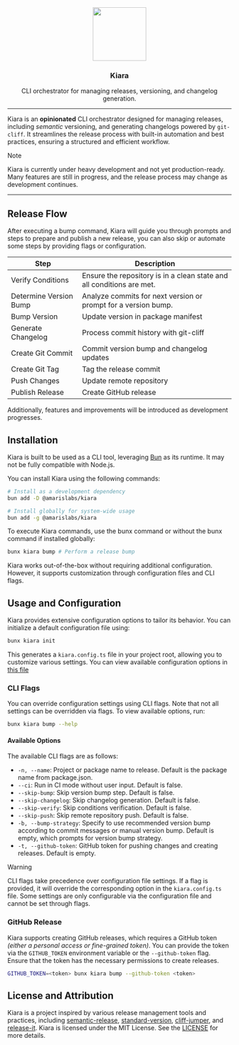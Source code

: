 <div align="center">

<img src="https://avatars.githubusercontent.com/u/193309391?s=200&v=4" align="center" width="120px" height="120px">

<h3>Kiara</h3>
<p>CLI orchestrator for managing releases, versioning, and changelog generation.<p>

</div>

---

Kiara is an **opinionated** CLI orchestrator designed for managing releases, including *semantic* versioning, and generating changelogs powered by `git-cliff`. It streamlines the release process with built-in automation and best practices, ensuring a structured and efficient workflow.

> [!NOTE]
> Kiara is currently under heavy development and not yet production-ready. Many features are still in progress, and the release process may change as development continues.

---

## Release Flow

After executing a bump command, Kiara will guide you through prompts and steps to prepare and publish a new release, you can also skip or automate some steps by providing flags or configuration.

| Step                   | Description                                                           |
| ---------------------- | --------------------------------------------------------------------- |
| Verify Conditions      | Ensure the repository is in a clean state and all conditions are met. |
| Determine Version Bump | Analyze commits for next version or prompt for a version bump.        |
| Bump Version           | Update version in package manifest                                    |
| Generate Changelog     | Process commit history with git-cliff                                 |
| Create Git Commit      | Commit version bump and changelog updates                             |
| Create Git Tag         | Tag the release commit                                                |
| Push Changes           | Update remote repository                                              |
| Publish Release        | Create GitHub release                                                 |

Additionally, features and improvements will be introduced as development progresses.

## Installation

Kiara is built to be used as a CLI tool, leveraging [Bun](https://bun.sh/) as its runtime. It may not be fully compatible with Node.js.

You can install Kiara using the following commands:

```bash
# Install as a development dependency
bun add -D @amarislabs/kiara

# Install globally for system-wide usage
bun add -g @amarislabs/kiara
```

To execute Kiara commands, use the bunx command or without the bunx command if installed globally:

```bash
bunx kiara bump # Perform a release bump
```

Kiara works out-of-the-box without requiring additional configuration. However, it supports customization through configuration files and CLI flags.

## Usage and Configuration

Kiara provides extensive configuration options to tailor its behavior. You can initialize a default configuration file using:

```bash
bunx kiara init
```

This generates a `kiara.config.ts` file in your project root, allowing you to customize various settings. You can view available configuration options in [this file](https://github.com/amarislabs/kiara/blob/master/src/kiara.d.ts)

### CLI Flags

You can override configuration settings using CLI flags. Note that not all settings can be overridden via flags. To view available options, run:

```bash
bunx kiara bump --help
```

#### Available Options

The available CLI flags are as follows:

- `-n, --name`: Project or package name to release. Default is the package name from package.json.
- `--ci`: Run in CI mode without user input. Default is false.
- `--skip-bump`: Skip version bump step. Default is false.
- `--skip-changelog`: Skip changelog generation. Default is false.
- `--skip-verify`: Skip conditions verification. Default is false.
- `--skip-push`: Skip remote repository push. Default is false.
- `-b, --bump-strategy`: Specify to use recommended version bump according to commit messages or manual version bump. Default is empty, which prompts for version bump strategy.
- `-t, --github-token`: GitHub token for pushing changes and creating releases. Default is empty.

> [!WARNING]
> CLI flags take precedence over configuration file settings. If a flag is provided, it will override the corresponding option in the `kiara.config.ts` file. Some settings are only configurable via the configuration file and cannot be set through flags.

### GitHub Release

Kiara supports creating GitHub releases, which requires a GitHub token *(either a personal access or fine-grained token)*. You can provide the token via the `GITHUB_TOKEN` environment variable or the `--github-token` flag. Ensure that the token has the necessary permissions to create releases.

```bash
GITHUB_TOKEN=<token> bunx kiara bump --github-token <token>
```

## License and Attribution

Kiara is a project inspired by various release management tools and practices, including [semantic-release](https://github.com/semantic-release/semantic-release), [standard-version](https://github.com/conventional-changelog/standard-version), [cliff-jumper](https://github.com/favware/cliff-jumper), and [release-it](https://github.com/release-it/release-it). Kiara is licensed under the MIT License. See the [LICENSE](https://github.com/amarislabs/kiara/blob/master/LICENSE) for more details.


